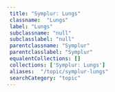 ```yaml
--- 
 title: "Symplur: Lungs" 
 classname:  "Lungs" 
 label: "Lungs" 
 subclassname: "null" 
 subclasslabel: "null" 
 parentclassname: "Symplur" 
 parentclasslabel: "Symplur" 
 equalentCollections: [] 
 collections: ['Symplur: Lungs']
 aliases:  "/topic/symplur-lungs"  
 searchCategory: "topic" 
---
```

